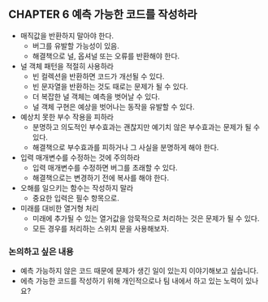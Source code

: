 ## CHAPTER 6 예측 가능한 코드를 작성하라

- 매직값을 반환하지 말아야 한다.
    - 버그를 유발할 가능성이 있음.
    - 해결책으로 널, 옵셔널 또는 오류를 반환해야 한다.
- 널 객체 패턴을 적절히 사용하라
    - 빈 컬렉션을 반환하면 코드가 개선될 수 있다.
    - 빈 문자열을 반환하는 것도 때로는 문제가 될 수 있다.
    - 더 복잡한 널 객체는 예측을 벗어날 수 있다.
    - 널 객체 구현은 예상을 벗어나는 동작을 유발할 수 있다.
- 예상치 못한 부수 작용을 피하라
    - 분명하고 의도적인 부수효과는 괜찮지만 예기치 않은 부수효과는 문제가 될 수 있다.
    - 해결책으로 부수효과를 피하거나 그 사실을 분명하게 해야 한다.
- 입력 매개변수를 수정하는 것에 주의하라
    - 입력 매개변수를 수정하면 버그를 초래할 수 있다.
    - 해결책으로는 변경하기 전에 복사를 해야 한다.
- 오해를 일으키는 함수는 작성하지 말라
    - 중요한 입력은 필수 항목으로.
- 미래를 대비한 열거형 처리
    - 미래에 추가될 수 있는 열거값을 암묵적으로 처리하는 것은 문제가 될 수 있다.
    - 모든 경우를 처리하는 스위치 문을 사용해보자.

### 논의하고 싶은 내용

- 예측 가능하지 않은 코드 때문에 문제가 생긴 일이 있는지 이야기해보고 싶습니다.
- 에측 가능한 코드를 작성하기 위해 개인적으로나 팀 내에서 하고 있는 노력이 있나요?